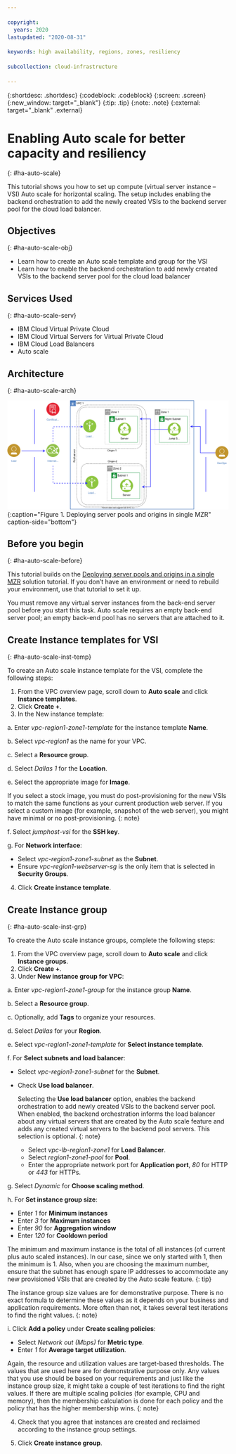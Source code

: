 ```yaml
---

copyright:
  years: 2020
lastupdated: "2020-08-31"

keywords: high availability, regions, zones, resiliency

subcollection: cloud-infrastructure

---
```


{:shortdesc: .shortdesc}
{:codeblock: .codeblock}
{:screen: .screen}
{:new_window: target="_blank"}
{:tip: .tip}
{:note: .note}
{:external: target="_blank" .external}

# Enabling Auto scale for better capacity and resiliency
{: #ha-auto-scale}

This tutorial shows you how to set up compute (virtual server instance – VSI) Auto scale for horizontal scaling. The setup includes enabling the backend orchestration to add the newly created VSIs to the backend server pool for the cloud load balancer.


## Objectives
{: #ha-auto-scale-obj}

* Learn how to create an Auto scale template and group for the VSI
* Learn how to enable the backend orchestration to add newly created VSIs to the backend server pool for the cloud load balancer

## Services Used
{: #ha-auto-scale-serv}

* IBM Cloud Virtual Private Cloud
* IBM Cloud Virtual Servers for Virtual Private Cloud
* IBM Cloud Load Balancers
* Auto scale

## Architecture
{: #ha-auto-scale-arch}

![Autoscale.](images/ha-pools-origins-1zone-tut.svg){:caption="Figure 1. Deploying server pools and origins in single MZR" caption-side="bottom"}

## Before you begin
{: #ha-auto-scale-before}

This tutorial builds on the [Deploying server pools and origins in a single MZR](/docs/cloud-infrastructure?topic=cloud-infrastructure-ha-pools-origins) solution tutorial. If you don’t have an environment or need to rebuild your environment, use that tutorial to set it up.

You must remove any virtual server instances from the back-end server pool before you start this task. Auto scale requires an empty back-end server pool; an empty back-end pool has no servers that are attached to it.  

## Create Instance templates for VSI
{: #ha-auto-scale-inst-temp}

To create an Auto scale instance template for the VSI, complete the following steps:
1.	From the VPC overview page, scroll down to **Auto scale** and click **Instance templates**.
2.	Click **Create +**.
3.	In the New instance template:

 a. Enter *vpc-region1-zone1-template* for the instance template **Name**.

 b. Select *vpc-region1* as the name for your VPC.

 c. Select a **Resource group**.

 d. Select *Dallas 1* for the **Location**.

 e. Select the appropriate image for **Image**.

   If you select a stock image, you must do post-provisioning for the new VSIs to match the same functions as your current production web server. If you select a custom image (for example, snapshot of the web server), you might have minimal or no post-provisioning. 
   {: note}

  f. Select *jumphost-vsi* for the **SSH key**.

  g. For **Network interface**:

   * Select *vpc-region1-zone1-subnet* as the **Subnet**.
   * Ensure *vpc-region1-webserver-sg* is the only item that is selected in **Security Groups**.

4.	Click **Create instance template**. 

## Create Instance group
{: #ha-auto-scale-inst-grp}

To create the Auto scale instance groups, complete the following steps:

1.	From the VPC overview page, scroll down to **Auto scale** and click **Instance groups**.
2.	Click **Create +**.
3.	Under **New instance group for VPC**:

  a. Enter *vpc-region1-zone1-group* for the instance group **Name**.

  b. Select a **Resource group**.

  c. Optionally, add **Tags** to organize your resources.

  d. Select *Dallas* for your **Region**.

  e. Select *vpc-region1-zone1-template* for **Select instance template**.

  f. For **Select subnets and load balancer**:

  * Select *vpc-region1-zone1-subnet* for the **Subnet**.
  * Check **Use load balancer**.

       Selecting the **Use load balancer** option, enables the backend orchestration to add newly created VSIs to the backend server pool. When enabled, the backend orchestration informs the load balancer about any virtual servers that are created by the Auto scale feature and adds any created virtual servers to the backend pool servers. This selection is optional.
       {: note}

      * Select *vpc-lb-region1-zone1* for **Load Balancer**.
      * Select *region1-zone1-pool* for **Pool**.
      *	Enter the appropriate network port for **Application port**, *80* for HTTP or *443* for HTTPs.

  g. Select *Dynamic* for **Choose scaling method**.

  h. For **Set instance group size**:

  *	Enter *1* for **Minimum instances**
  *	Enter *3* for **Maximum instances**
  *	Enter *90* for **Aggregation window** 
  *	Enter *120* for **Cooldown period**

   The minimum and maximum instance is the total of all instances (of current plus auto scaled instances). In our case, since we only started with 1, then the minimum is 1. Also, when you are choosing the maximum number, ensure that the subnet has enough spare IP addresses to accommodate any new provisioned VSIs that are created by the Auto scale feature. 
   {: tip}

   The instance group size values are for demonstrative purpose. There is no exact formula to determine these values as it depends on your business and application requirements. More often than not, it takes several test iterations to find the right values.
   {: note}

  i. Click **Add a policy** under **Create scaling policies**:

  * Select *Network out (Mbps)* for **Metric type**. 
  * Enter *1* for **Average target utilization**.

  Again, the resource and utilization values are target-based thresholds. The values that are used here are for demonstrative purpose only. Any values that you use should be based on your requirements and just like the instance group size, it might take a couple of test iterations to find the right values. If there are multiple scaling policies (for example, CPU and memory), then the membership calculation is done for each policy and the policy that has the higher membership wins.
  {: note}

4.	Check that you agree that instances are created and reclaimed according to the instance group settings. 

5.	Click **Create instance group**.


